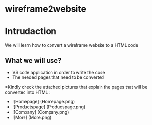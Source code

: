 # wireframe2website

# Intrudaction
We will learn how to convert a wireframe website to a HTML code 

## What we will use?
+ VS code application in order to write the code
+ The needed pages that need to be converted

*Kindly check the attached pictures that explain the pages that will be converted into HTML :
+ ![Homepage] (Homepage.png)
+ ![Productspage] (Producspage.png)
+ ![Company] (Company.png)
+ ![More] (More.png)
